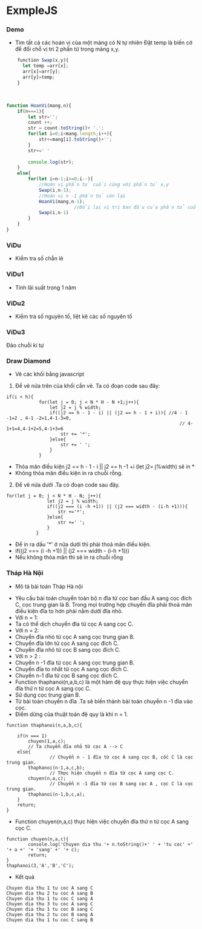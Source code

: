 # ExmpleJS

### Demo
* Tìm tất cả các hoán vị của một mảng có N tự nhiên
   Đặt temp là biến cờ để đổi chỗ vị trí 2 phần tử trong mảng x,y.
   
``` javascript
    function Swap(x,y){
	  let temp =arr[x];
	  arr[x]=arr[y];
	  arr[y]=temp;
    }
 ```
   
``` javascript
function HoanVi(mang,n){
	if(n===1){
		let str='';
		count ++;
		str = count.toString()+ '.';
		for(let i=0;i<mang.length;i++){
			str+=mang[i].toString()+'';
		}
		str+=' '
		
		console.log(str);
	}
	else{
		for(let i=n-1;i>=0;i--){
			//Hoán vị phần tử cuối cùng với phần tử x,y
			Swap(i,n-1);
			//Hoán vị n -1 phần tử còn lại
			HoanVi(mang,n-1);
                         //Đổi lại vị trí ban đầu của phần tử cuối cùng và phần tử x,y hiện tại
			Swap(i,n-1)
		}
	}
}

```
### ViDu
* Kiểm tra số chẵn lẻ

### ViDu1
* Tính lãi suất trong 1 năm

### ViDu2
* Kiểm tra số nguyên tố, liệt kê các số nguyên tố

### ViDu3
Đảo chuỗi kí tự
### Draw Diamond
* Vẽ các khối bằng javascript
1. Để vẽ nửa trên của khối cần vẽ. Ta có đoạn code sau đây:

```
if(i < h){
			for(let j = 0; j < N * H - N +1;j++){
				let j2 = j % width;
				if((j2 == h - 1 - i) || (j2 == h - 1 + i)){ //4 - 1 -1=2 , 4-1 -2=1,4-1-3=0,
																// 4-1+1=4,4-1+2=5,4-1+3=6
					str += '*';
				}else{
					str += ' ';
				}
			}
```
- Thỏa mãn điều kiện j2 == h - 1 - i ||  j2 == h -1 +i (let  j2= j%width) sẽ in * 
- Không thỏa mãn điều kiện in ra chuỗi rỗng. 
 2. Để vẽ nửa dưới .Ta có đoạn code sau đây.
 ```
for(let j = 0; j < N * H - N; j++){
				let j2 = j % width;
				if((j2 === (i -h +1)) || (j2 === width - (i-h +1))){
					str +='*';
				}else{
					str +=' ';
				}
			}
```

- Để in ra dấu '*' ở nửa dưới thì phải thoả mãn điều kiện. 
- if((j2 === (i -h +1)) || (j2 === width - (i-h +1))) 
- Nếu không thỏa mãn thì sẽ in ra chuỗi rỗng 
 
### Tháp Hà Nội
* Mô tả bài toán Tháp Hà nội
- Yêu cầu bài toán chuyển toàn bộ n đĩa từ cọc ban đầu A  sang cọc đích C, cọc trung gian là B.
  Trong mọi trường hợp chuyển đĩa phải thoả mãn điều kiện đĩa to hơn phải nằm  dưới đĩa nhỏ.
- Với n = 1:
 - Ta có thể dịch chuyển đĩa từ cọc A sang cọc C.
- Với n = 2:
 - Chuyển đĩa nhỏ từ cọc A sang cọc trung gian B.
 - Chuyển đĩa lớn từ cọc A sang cọc đích C.
 - Chuyển đĩa nhỏ từ cọc B sang cọc đích C.
- Với n > 2 :
 - Chuyển n -1 đĩa từ cọc A sang cọc trung gian B.
 - Chuyển đĩa to nhất từ cọc A sang cọc đích C.
 - Chuyển n-1 đĩa từ cọc B sang cọc đích C.
- Function thaphanoi(n,a,b,c) là một hàm đệ quy thực hiện việc chuyển đĩa thứ n từ cọc A sang cọc C.
- Sử dụng cọc trung gian B.
- Từ bài toán chuyển n đĩa .Ta sẽ biến thành bài toán chuyển n -1 đĩa vào cọc.
- Điểm dừng của thuật toán đệ quy là khi n = 1.
```
function thaphanoi(n,a,b,c){
	
	if(n === 1)
		chuyen(1,a,c);
        // Ta chuyển đĩa nhỏ từ cọc A --> C
	else{
                // Chuyển n - 1 đĩa từ cọc A sang cọc B, cốc C là cọc trung gian.
		thaphanoi(n-1,a,c,b);
                // Thực hiện chuyển n đĩa từ cọc A sang cọc C.
		chuyen(n,a,c);
                // Chuyển n -1 đĩa từ cọc B sang cọc A , cọc C là cọc trung gian.
		thaphanoi(n-1,b,c,a);
	}
	return;
}
```
- Function chuyen(n,a,c) thực hiện việc chuyển đĩa thứ n từ cọc A sang cọc C.
```
function chuyen(n,a,c){
		console.log('Chuyen dia thu '+ n.toString()+' ' + 'tu coc' +' '+ a +' '+ 'sang' +' '+ c);
		return;
}
thaphanoi(3,'A','B','C');
```
  
- Kết quả
```
Chuyen dia thu 1 tu coc A sang C
Chuyen dia thu 2 tu coc A sang B
Chuyen dia thu 1 tu coc C sang A
Chuyen dia thu 3 tu coc A sang C
Chuyen dia thu 1 tu coc B sang C
Chuyen dia thu 2 tu coc B sang A
Chuyen dia thu 1 tu coc C sang B
```
